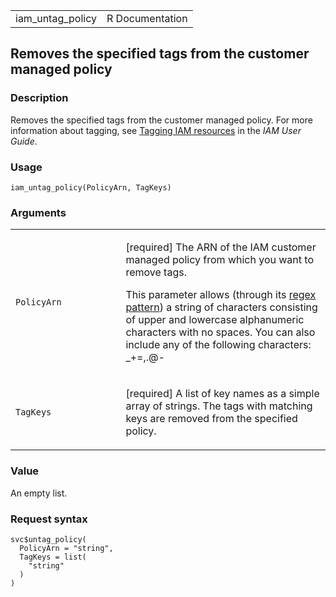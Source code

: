 <table style="width: 100%;">
<tbody>
<tr class="odd">
<td>iam_untag_policy</td>
<td style="text-align: right;">R Documentation</td>
</tr>
</tbody>
</table>

## Removes the specified tags from the customer managed policy

### Description

Removes the specified tags from the customer managed policy. For more
information about tagging, see [Tagging IAM
resources](https://docs.aws.amazon.com/IAM/latest/UserGuide/id_tags.html)
in the *IAM User Guide*.

### Usage

    iam_untag_policy(PolicyArn, TagKeys)

### Arguments

<table>
<colgroup>
<col style="width: 35%" />
<col style="width: 65%" />
</colgroup>
<tbody>
<tr class="odd">
<td><code id="iam_untag_policy_:_PolicyArn">PolicyArn</code></td>
<td><p>[required] The ARN of the IAM customer managed policy from which
you want to remove tags.</p>
<p>This parameter allows (through its <a
href="https://en.wikipedia.org/wiki/Regex">regex pattern</a>) a string
of characters consisting of upper and lowercase alphanumeric characters
with no spaces. You can also include any of the following characters:
_+=,.@-</p></td>
</tr>
<tr class="even">
<td><code id="iam_untag_policy_:_TagKeys">TagKeys</code></td>
<td><p>[required] A list of key names as a simple array of strings. The
tags with matching keys are removed from the specified policy.</p></td>
</tr>
</tbody>
</table>

### Value

An empty list.

### Request syntax

    svc$untag_policy(
      PolicyArn = "string",
      TagKeys = list(
        "string"
      )
    )
